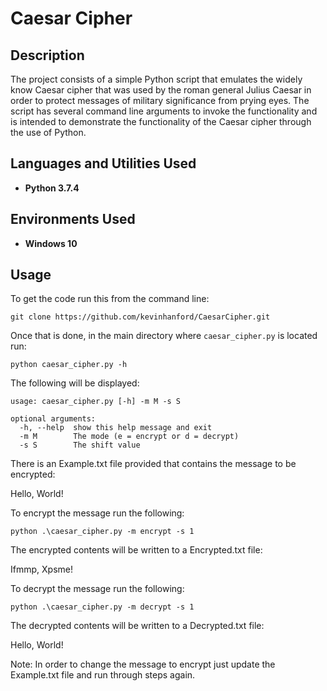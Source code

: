 <h1>Caesar Cipher</h1>

<h2>Description</h2>
The project consists of a simple Python script that emulates the widely know Caesar cipher that was used by the roman general Julius Caesar in order to protect messages of military significance from prying eyes. The script has several command line arguments to invoke the functionality and is intended to demonstrate the functionality of the Caesar cipher through the use of Python.


<h2>Languages and Utilities Used</h2>

- <b>Python 3.7.4</b>

<h2>Environments Used </h2>

- <b>Windows 10</b>

<h2>Usage</h2>

To get the code run this from the command line:

```commandline
git clone https://github.com/kevinhanford/CaesarCipher.git
```

Once that is done, in the main directory where `caesar_cipher.py` is located run:

```commandline
python caesar_cipher.py -h
```

The following will be displayed:

```commandline
usage: caesar_cipher.py [-h] -m M -s S

optional arguments:
  -h, --help  show this help message and exit
  -m M        The mode (e = encrypt or d = decrypt)
  -s S        The shift value
```

There is an Example.txt file provided that contains the message to be encrypted:

Hello, World!

To encrypt the message run the following:

```commandline
python .\caesar_cipher.py -m encrypt -s 1
```

The encrypted contents will be written to a Encrypted.txt file:

Ifmmp, Xpsme!

To decrypt the message run the following:

```commandline
python .\caesar_cipher.py -m decrypt -s 1
```

The decrypted contents will be written to a Decrypted.txt file:

Hello, World!

Note:
In order to change the message to encrypt just update the Example.txt file and run through steps again.
